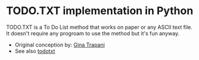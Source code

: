 # TODO.TXT implementation in Python

TODO.TXT is a To Do List method that works on paper or any ASCII text file.
It doesn't require any progroam to use the method but it's fun anyway.

* Original conception by: [Gina Trapani](http://ginatrapani.org)
* See also [todotxt](http://todotxt.org/)
